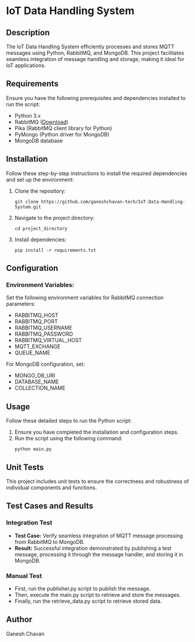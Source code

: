 # IoT Data Handling System

## Description
The IoT Data Handling System efficiently processes and stores MQTT messages using Python, RabbitMQ, and MongoDB. This project facilitates seamless integration of message handling and storage, making it ideal for IoT applications.

## Requirements
Ensure you have the following prerequisites and dependencies installed to run the script:

- Python 3.x
- RabbitMQ ([Download](https://www.rabbitmq.com/docs/download))
- Pika (RabbitMQ client library for Python)
- PyMongo (Python driver for MongoDB)
- MongoDB database

## Installation
Follow these step-by-step instructions to install the required dependencies and set up the environment:

1. Clone the repository:
   ```
   git clone https://github.com/ganeshchavan-tech/IoT-Data-Handling-System.git
   ```

2. Navigate to the project directory:
   ```
   cd project_directory
   ```

3. Install dependencies:
   ```
   pip install -r requirements.txt
   ```

## Configuration

### Environment Variables:
Set the following environment variables for RabbitMQ connection parameters:

- RABBITMQ_HOST
- RABBITMQ_PORT
- RABBITMQ_USERNAME
- RABBITMQ_PASSWORD
- RABBITMQ_VIRTUAL_HOST
- MQTT_EXCHANGE
- QUEUE_NAME

For MongoDB configuration, set:

- MONGO_DB_URI
- DATABASE_NAME
- COLLECTION_NAME

## Usage
Follow these detailed steps to run the Python script:

1. Ensure you have completed the installation and configuration steps.
2. Run the script using the following command:
   ```
   python main.py
   ```

## Unit Tests

This project includes unit tests to ensure the correctness and robustness of individual components and functions.

## Test Cases and Results

### Integration Test

- **Test Case:** Verify seamless integration of MQTT message processing from RabbitMQ to MongoDB.
- **Result:** Successful integration demonstrated by publishing a test message, processing it through the message handler, and storing it in MongoDB.

### Manual Test
- First, run the publisher.py script to publish the message.
- Then, execute the main.py script to retrieve and store the messages.
- Finally, run the retrieve_data.py script to retrieve stored data.

## Author
Ganesh Chavan